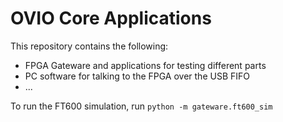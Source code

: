 # OVIO Core Applications

This repository contains the following:

* FPGA Gateware and applications for testing different parts
* PC software for talking to the FPGA over the USB FIFO
* ...


To run the FT600 simulation, run `python -m gateware.ft600_sim`
